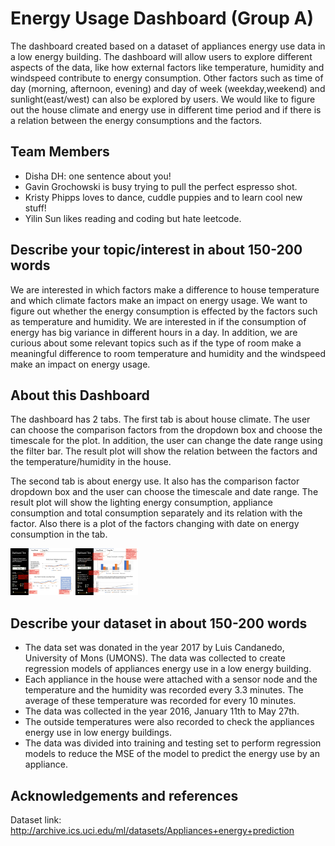 #  Energy Usage Dashboard (Group A)

The dashboard created based on a dataset of appliances energy use data in a low energy building. The dashboard will allow users to explore different aspects of the data, like how external factors like temperature, humidity and windspeed contribute to energy consumption. Other factors such as time of day (morning, afternoon, evening) and day of week (weekday,weekend) and sunlight(east/west) can also be explored by users.  We would like to figure out the house climate and energy use in different time period and if there is a relation between the energy consumptions and the factors. 

## Team Members

- Disha DH: one sentence about you!
- Gavin Grochowski is busy trying to pull the perfect espresso shot.
- Kristy Phipps loves to dance, cuddle puppies and to learn cool new stuff!
- Yilin Sun likes reading and coding but hate leetcode. 

## Describe your topic/interest in about 150-200 words

We are interested in which factors make a difference to house temperature and which climate factors make an impact on energy usage. We want to figure out whether the energy consumption is effected by the factors such as temperature and humidity. We are interested in if the consumption of energy has big variance in different hours in a day. In addition, we are curious about some relevant topics such as if the type of room make a meaningful difference to room temperature and humidity and the windspeed make an impact on energy usage.  


## About this Dashboard

The dashboard has 2 tabs. The first tab is about house climate. The user can choose the comparison factors from the dropdown box and choose the timescale for the plot. In addition, the user can change the date range using the filter bar. The result plot will show the relation between the factors and the temperature/humidity in the house.

The second tab is about energy use. It also has the comparison factor dropdown box and the user can choose the timescale and date range. The result plot will show the lighting energy consumption, appliance consumption and total consumption separately and its relation with the factor. Also there is a plot of the factors changing with date on energy consumption in the tab.

<img src ="assets/sketch_tab1.jpeg" width="100px">
<img src ="assets/sketch_tab2.jpeg" width="100px">



## Describe your dataset in about 150-200 words

* The data set was donated in the year 2017 by Luis Candanedo, University of Mons (UMONS). The data was collected to create regression models of appliances energy use in a low energy building.
* Each appliance in the house were attached with a sensor node and the temperature and the humidity was recorded every 3.3 minutes. The average of these temperature was recorded for every 10 minutes.
* The data was collected in the year 2016, January 11th to May 27th.
* The outside temperatures were also recorded to check the appliances energy use in low energy buildings.
* The data was divided into training and testing set to perform regression models to reduce the MSE of the model to predict the energy use by an appliance.

## Acknowledgements and references 

Dataset link: http://archive.ics.uci.edu/ml/datasets/Appliances+energy+prediction